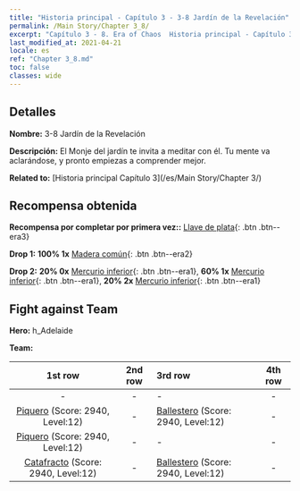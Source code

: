 ```yaml
---
title: "Historia principal - Capítulo 3 - 3-8 Jardín de la Revelación"
permalink: /Main Story/Chapter 3_8/
excerpt: "Capítulo 3 - 8. Era of Chaos  Historia principal - Capítulo 3_8. 3-8 Jardín de la Revelación"
last_modified_at: 2021-04-21
locale: es
ref: "Chapter 3_8.md"
toc: false
classes: wide
---
```


## Detalles

 **Nombre:** 3-8 Jardín de la Revelación

 **Descripción:** El Monje del jardín te invita a meditar con él. Tu mente va aclarándose, y pronto empiezas a comprender mejor.

 **Related to:** [Historia principal Capítulo 3](/es/Main Story/Chapter 3/)

## Recompensa obtenida

 **Recompensa por completar por primera vez::** [Llave de plata](/es/Items/con_693/){: .btn .btn--era3}

 **Drop 1:** **100% 1x** [Madera común](/es/Items/mat_7/){: .btn .btn--era2}

 **Drop 2:** **20% 0x** [Mercurio inferior](/es/Items/mat_2/){: .btn .btn--era1}, **60% 1x** [Mercurio inferior](/es/Items/mat_2/){: .btn .btn--era1}, **20% 2x** [Mercurio inferior](/es/Items/mat_2/){: .btn .btn--era1}


## Fight against Team
 **Hero:** h_Adelaide

 **Team:**


  | 1st row | 2nd row | 3rd row | 4th row |
  |:----:|:----:|:----|:----:|
  | - | - | - | - |
  | [Piquero](/es/units/Pikeman/) (Score: 2940, Level:12)  | - | [Ballestero](/es/units/Marksman/) (Score: 2940, Level:12)  | - |
  | [Piquero](/es/units/Pikeman/) (Score: 2940, Level:12)  | - | - | - |
  | [Catafracto](/es/units/Cavalier/) (Score: 2940, Level:12)  | - | [Ballestero](/es/units/Marksman/) (Score: 2940, Level:12)  | - |


